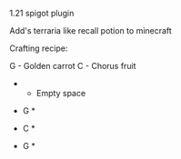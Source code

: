 1.21 spigot plugin

Add's terraria like recall potion to minecraft

Crafting recipe:

G - Golden carrot
C - Chorus fruit
* - Empty space

* G *
* C *
* G *
